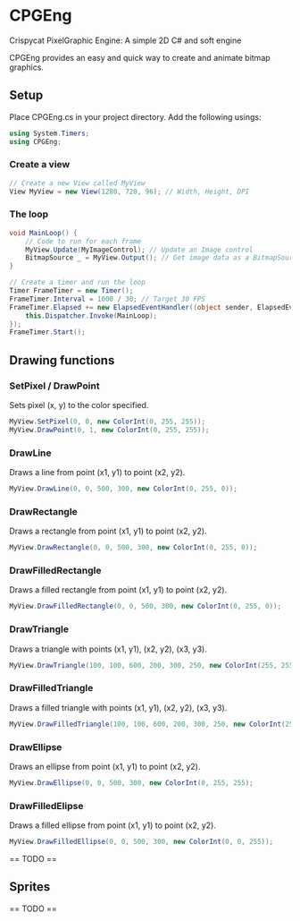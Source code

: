 # CPGEng
Crispycat PixelGraphic Engine: A simple 2D C# and soft engine

CPGEng provides an easy and quick way to create and animate bitmap graphics.

## Setup
Place CPGEng.cs in your project directory. Add the following usings:
```csharp
using System.Timers;
using CPGEng;
```

### Create a view
```csharp
// Create a new View called MyView
View MyView = new View(1280, 720, 96); // Width, Height, DPI
```

### The loop
```csharp
void MainLoop() {
	// Code to run for each frame
	MyView.Update(MyImageControl); // Update an Image control
	BitmapSource _ = MyView.Output(); // Get image data as a BitmapSource
}

// Create a timer and run the loop
Timer FrameTimer = new Timer();
FrameTimer.Interval = 1000 / 30; // Target 30 FPS
FrameTimer.Elapsed += new ElapsedEventHandler((object sender, ElapsedEventArgs e) => {
	this.Dispatcher.Invoke(MainLoop);
});
FrameTimer.Start();
```

## Drawing functions
### SetPixel / DrawPoint
Sets pixel (x, y) to the color specified.
```csharp
MyView.SetPixel(0, 0, new ColorInt(0, 255, 255));
MyView.DrawPoint(0, 1, new ColorInt(0, 255, 255));
```

### DrawLine
Draws a line from point (x1, y1) to point (x2, y2).
```csharp
MyView.DrawLine(0, 0, 500, 300, new ColorInt(0, 255, 0));
```

### DrawRectangle
Draws a rectangle from point (x1, y1) to point (x2, y2).
```csharp
MyView.DrawRectangle(0, 0, 500, 300, new ColorInt(0, 255, 0));
```

### DrawFilledRectangle
Draws a filled rectangle from point (x1, y1) to point (x2, y2).
```csharp
MyView.DrawFilledRectangle(0, 0, 500, 300, new ColorInt(0, 255, 0));
```

### DrawTriangle
Draws a triangle with points (x1, y1), (x2, y2), (x3, y3).
```csharp
MyView.DrawTriangle(100, 100, 600, 200, 300, 250, new ColorInt(255, 255, 0));
```

### DrawFilledTriangle
Draws a filled triangle with points (x1, y1), (x2, y2), (x3, y3).
```csharp
MyView.DrawFilledTriangle(100, 100, 600, 200, 300, 250, new ColorInt(255, 255, 0));
```

### DrawEllipse
Draws an ellipse from point (x1, y1) to point (x2, y2).
```csharp
MyView.DrawEllipse(0, 0, 500, 300, new ColorInt(0, 255, 255);
```

### DrawFilledElipse
Draws a filled ellipse from point (x1, y1) to point (x2, y2).
```csharp
MyView.DrawFilledEllipse(0, 0, 500, 300, new ColorInt(0, 0, 255));
```
== TODO ==
## Sprites
== TODO ==
